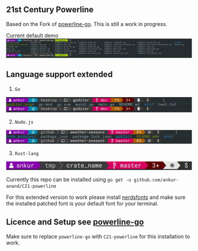 ## 21st Century Powerline

Based on the Fork of [powerline-go](https://github.com/justjanne/powerline-go). This is still a work in progress.

Current default demo
![](gitpowerline.jpeg)

## Language support extended

1. `Go`

![](demoImages/golangPatched.jpeg)

2. `Node.js`

![](demoImages/nodejsPatched.jpeg)

3. `Rust-lang`

![](demoImages/rust-demo.jpeg)

Currently this repo can be installed using `go get -u github.com/ankur-anand/C21-powerline`

For this extended version to work please install [nerdsfonts](https://nerdfonts.com/) and make sure the installed patched font is your default font for your terminal.

## Licence and Setup see [powerline-go](https://github.com/justjanne/powerline-go)

Make sure to replace `powerline-go` with `C21-powerline` for this installation to work.
